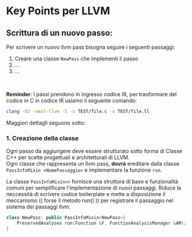 # Key Points per LLVM

## Scrittura di un nuovo passo:

Per scrivere un nuovo llvm pass bisogna seguire i seguenti passaggi:

1. Creare una classe `NewPass` che implementi il passo
2. ...
3. ...

</br>

**Reminder**: I passi prendono in ingresso codice IR, per trasformare del codice in C in codice IR usiamo il seguente comando:

```bash
clang -O2 -emit-llvm -S -c TEST/file.c -o TEST/file.ll
```

Maggiori dettagli seguono sotto:

### 1. Creazione della classe

Ogni passo da aggiungere deve essere strutturato sotto forma di Classe C++ per scelte progettuali e architetturali di LLVM.  
Ogni classe che rappresenta un llvm pass, **dovrà** ereditare dalla classe `PassInfoMixin <NomePassaggio>` e implementare la funzione `run`.

La classe `PassInfoMixin<>` fornisce una struttura di base e funzionalità comuni per semplificare l'implementazione di nuovi passaggi.
Riduce la neccessità di scrivere codice boilerplate e mette a disposizione il meccanismo (( forse il metodo run() )) per registrare il passaggio nel sistema dei passaggi llvm.

```c++
class NewPass: public PassInfoMixin<NewPass>{
    PreservedAnalyses run(Function &F, FunctionAnalysisManager &AM);
}
```
